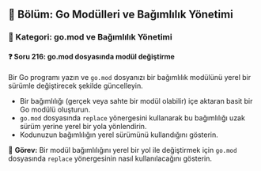 ## 📘 Bölüm: Go Modülleri ve Bağımlılık Yönetimi  
### 🔹 Kategori: go.mod ve Bağımlılık Yönetimi  
#### ❓ Soru 216: go.mod dosyasında modül değiştirme

Bir Go programı yazın ve `go.mod` dosyanızı bir bağımlılık modülünü yerel bir sürümle değiştirecek şekilde güncelleyin.

- Bir bağımlılığı (gerçek veya sahte bir modül olabilir) içe aktaran basit bir Go modülü oluşturun.
- `go.mod` dosyasında `replace` yönergesini kullanarak bu bağımlılığı uzak sürüm yerine yerel bir yola yönlendirin.
- Kodunuzun bağımlılığın yerel sürümünü kullandığını gösterin.

🔧 **Görev:** Bir modül bağımlılığını yerel bir yol ile değiştirmek için `go.mod` dosyasında `replace` yönergesinin nasıl kullanılacağını gösterin.
